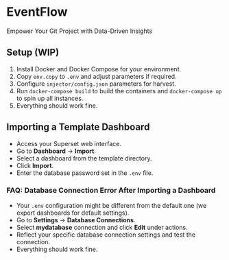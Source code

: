 # EventFlow
Empower Your Git Project with Data-Driven Insights

## Setup (WIP)
1. Install Docker and Docker Compose for your environment.
2. Copy `env.copy` to `.env` and adjust parameters if required.
3. Configure `injector/config.json` parameters for harvest.
4. Run `docker-compose build` to build the containers and `docker-compose up` to spin up all instances.
5. Everything should work fine.

## Importing a Template Dashboard
- Access your Superset web interface.
- Go to **Dashboard** → **Import**.
- Select a dashboard from the template directory.
- Click **Import**.
- Enter the database password set in the `.env` file.

### FAQ: Database Connection Error After Importing a Dashboard
- Your `.env` configuration might be different from the default one (we export dashboards for default settings).
- Go to **Settings** → **Database Connections**.
- Select **mydatabase** connection and click **Edit** under actions.
- Reflect your specific database connection settings and test the connection.
- Everything should work fine.
